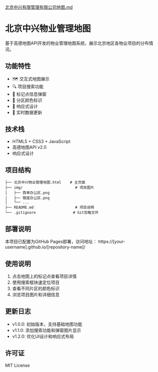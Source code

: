 [北京中兴有限管理有限公司地图.md](https://github.com/user-attachments/files/21538426/default.md)
# 北京中兴物业管理地图

基于高德地图API开发的物业管理地图系统，展示北京地区各物业项目的分布情况。

## 功能特性

- 🗺️ 交互式地图展示
- 🔍 项目搜索功能
- 📍 标记点信息弹窗
- 🎨 分区颜色标识
- 📱 响应式设计
- 🔄 实时数据更新

## 技术栈

- HTML5 + CSS3 + JavaScript
- 高德地图API v2.0
- 响应式设计

## 项目结构

```
├── 北京中兴物业管理地图.html    # 主页面
├── img/                        # 项目图片
│   ├── 西单办公区.png
│   ├── 银座办公区.png
│   └── ...
├── README.md                   # 项目说明
└── .gitignore                 # Git忽略文件
```

## 部署说明

本项目已配置为GitHub Pages部署，访问地址：
https://[your-username].github.io/[repository-name]/

## 使用说明

1. 点击地图上的标记点查看项目详情
2. 使用搜索框快速定位项目
3. 查看不同片区的颜色标识
4. 浏览项目图片和详细信息

## 更新日志

- v1.0.0: 初始版本，支持基础地图功能
- v1.1.0: 添加搜索功能和弹窗图片显示
- v1.2.0: 优化UI设计和响应式布局

## 许可证

MIT License
